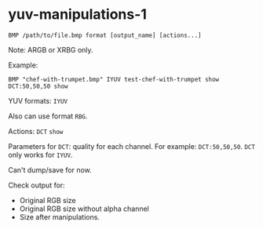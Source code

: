 # yuv-manipulations-1

```
BMP /path/to/file.bmp format [output_name] [actions...]
```

Note: ARGB or XRBG only.

Example:
```
BMP "chef-with-trumpet.bmp" IYUV test-chef-with-trumpet show DCT:50,50,50 show
```

YUV formats: `IYUV`

Also can use format `RBG`.

Actions: `DCT` `show`

Parameters for `DCT`: quality for each channel. For example: `DCT:50,50,50`. `DCT` only works for `IYUV`.

Can't dump/save for now.

Check output for:
- Original RGB size
- Original RGB size without alpha channel
- Size after manipulations.
